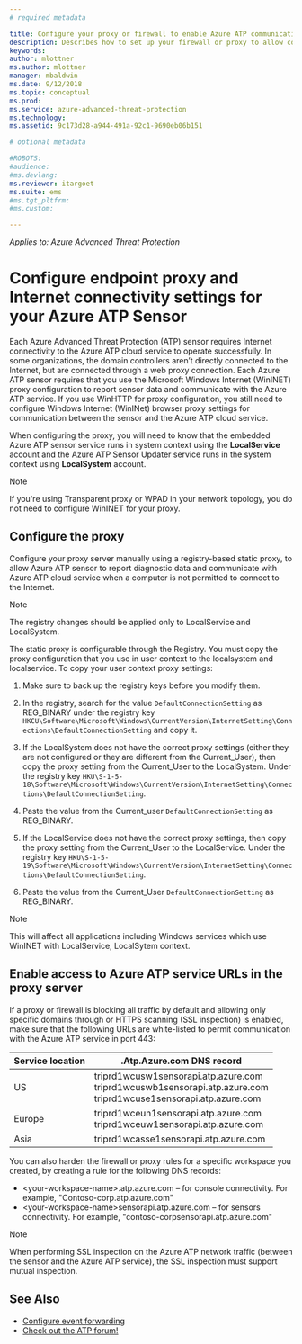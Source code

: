 ```yaml
---
# required metadata

title: Configure your proxy or firewall to enable Azure ATP communication with the sensor | Microsoft Docs
description: Describes how to set up your firewall or proxy to allow communication between the Azure ATP cloud service and Azure ATP sensors
keywords:
author: mlottner
ms.author: mlottner
manager: mbaldwin
ms.date: 9/12/2018
ms.topic: conceptual
ms.prod:
ms.service: azure-advanced-threat-protection
ms.technology:
ms.assetid: 9c173d28-a944-491a-92c1-9690eb06b151

# optional metadata

#ROBOTS:
#audience:
#ms.devlang:
ms.reviewer: itargoet
ms.suite: ems
#ms.tgt_pltfrm:
#ms.custom:

---
```


*Applies to: Azure Advanced Threat Protection*



# Configure endpoint proxy and Internet connectivity settings for your Azure ATP Sensor

Each Azure Advanced Threat Protection (ATP) sensor requires Internet connectivity to the Azure ATP cloud service to operate successfully. In some organizations, the domain controllers aren’t directly connected to the Internet, but are connected through a web proxy connection. Each Azure ATP sensor requires that you use the Microsoft Windows Internet (WinINET) proxy configuration to report sensor data and communicate with the Azure ATP service. If you use WinHTTP for proxy configuration, you still need to configure Windows Internet (WinINet) browser proxy settings for communication between the sensor and the Azure ATP cloud service.


When configuring the proxy, you will need to know that the embedded Azure ATP sensor service runs in system context using the **LocalService** account and the Azure ATP Sensor Updater service runs in the system context using **LocalSystem** account. 

> [!NOTE]
> If you're using Transparent proxy or WPAD in your network topology, you do not need to configure WinINET for your proxy.

## Configure the proxy 

Configure your proxy server manually using a registry-based static proxy, to allow Azure ATP sensor to report diagnostic data and communicate with Azure ATP cloud service when a computer is not permitted to connect to the Internet.

> [!NOTE]
> The registry changes should be applied only to LocalService and LocalSystem.

The static proxy is configurable through the Registry. You must copy the proxy configuration that you use in user context to the localsystem and localservice. To copy your user context proxy settings:

1.	 Make sure to back up the registry keys before you modify them.

2. In the registry, search for the value `DefaultConnectionSetting` as REG_BINARY under the registry key `HKCU\Software\Microsoft\Windows\CurrentVersion\InternetSetting\Connections\DefaultConnectionSetting` and copy it.
 
2.	If the LocalSystem does not have the correct proxy settings (either they are not configured or they are different from the Current_User), then copy the proxy setting from the Current_User to the LocalSystem. Under the registry key `HKU\S-1-5-18\Software\Microsoft\Windows\CurrentVersion\InternetSetting\Connections\DefaultConnectionSetting`.

3.	Paste the value from the Current_user `DefaultConnectionSetting` as REG_BINARY.

4.	If the LocalService does not have the correct proxy settings, then copy the proxy setting from the Current_User to the LocalService. Under the registry key `HKU\S-1-5-19\Software\Microsoft\Windows\CurrentVersion\InternetSetting\Connections\DefaultConnectionSetting`.

5.	Paste the value from the Current_User `DefaultConnectionSetting` as REG_BINARY.

> [!NOTE]
> This will affect all applications including Windows services which use WinINET with LocalService, LocalSytem context.


## Enable access to Azure ATP service URLs in the proxy server

If a proxy or firewall is blocking all traffic by default and allowing only specific domains through or HTTPS scanning (SSL inspection) is enabled, make sure that the following URLs are white-listed to permit communication with the Azure ATP service in port 443:

|Service location|.Atp.Azure.com DNS record|
|----|----|
|US	|triprd1wcusw1sensorapi.atp.azure.com<br>triprd1wcuswb1sensorapi.atp.azure.com<br>triprd1wcuse1sensorapi.atp.azure.com|
|Europe|triprd1wceun1sensorapi.atp.azure.com<br>triprd1wceuw1sensorapi.atp.azure.com|
|Asia|triprd1wcasse1sensorapi.atp.azure.com|


You can also harden the firewall or proxy rules for a specific workspace you created, by creating a rule for the following DNS records:
- \<your-workspace-name>.atp.azure.com – for console connectivity. For example, "Contoso-corp.atp.azure.com"
- \<your-workspace-name>sensorapi.atp.azure.com – for sensors connectivity. For example, "contoso-corpsensorapi.atp.azure.com"

 
> [!NOTE]
> When performing SSL inspection on the Azure ATP network traffic (between the sensor and the Azure ATP service), the SSL inspection must support mutual inspection.


## See Also
- [Configure event forwarding](configure-event-forwarding.md)
- [Check out the ATP forum!](https://aka.ms/azureatpcommunity)